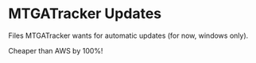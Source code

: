# MTGATracker Updates

Files MTGATracker wants for automatic updates (for now, windows only).

Cheaper than AWS by 100%!
